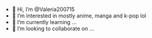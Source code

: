 - 👋 Hi, I’m @Valeria200715
- 👀 I’m interested in mostly anime, manga and k-pop lol
- 🌱 I’m currently learning ...
- 💞️ I’m looking to collaborate on ...

<!---
Valeria200715/Valeria200715 is a ✨ special ✨ repository because its `README.md` (this file) appears on your GitHub profile.
You can click the Preview link to take a look at your changes.
--->
